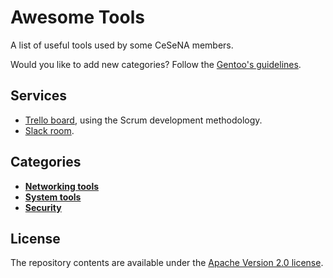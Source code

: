 # Awesome Tools

A list of useful tools used by some CeSeNA members.

Would you like to add new categories? Follow the [Gentoo's guidelines](http://packages.gentoo.org/categories).

## Services

* [Trello board](https://trello.com/b/dF0MdXL3/official-website),
  using the Scrum development methodology.
* [Slack room](https://cesena.slack.com/messages/awesome-tools).

## Categories

- **[Networking tools](./net/browse.org)** 
- **[System tools](./sys/browse.org)**
- **[Security](./sec/browse.org)**

## License

The repository contents are available under the [Apache Version 2.0 license](./LICENSE).
